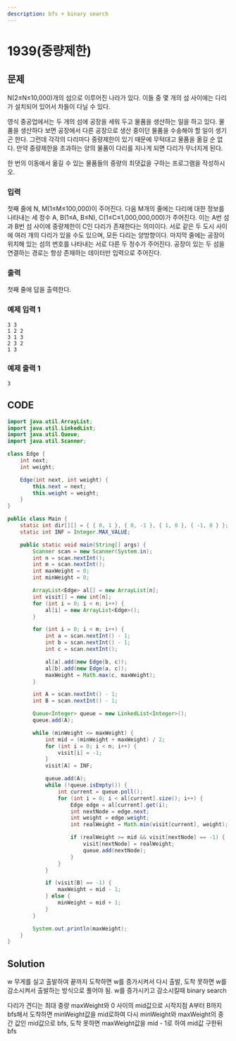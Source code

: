 ```yaml
---
description: bfs + binary search
---
```


# 1939\(중량제한\)

## 문제

N\(2≤N≤10,000\)개의 섬으로 이루어진 나라가 있다. 이들 중 몇 개의 섬 사이에는 다리가 설치되어 있어서 차들이 다닐 수 있다.

영식 중공업에서는 두 개의 섬에 공장을 세워 두고 물품을 생산하는 일을 하고 있다. 물품을 생산하다 보면 공장에서 다른 공장으로 생산 중이던 물품을 수송해야 할 일이 생기곤 한다. 그런데 각각의 다리마다 중량제한이 있기 때문에 무턱대고 물품을 옮길 순 없다. 만약 중량제한을 초과하는 양의 물품이 다리를 지나게 되면 다리가 무너지게 된다.

한 번의 이동에서 옮길 수 있는 물품들의 중량의 최댓값을 구하는 프로그램을 작성하시오.

### 입력

첫째 줄에 N, M\(1≤M≤100,000\)이 주어진다. 다음 M개의 줄에는 다리에 대한 정보를 나타내는 세 정수 A, B\(1≤A, B≤N\), C\(1≤C≤1,000,000,000\)가 주어진다. 이는 A번 섬과 B번 섬 사이에 중량제한이 C인 다리가 존재한다는 의미이다. 서로 같은 두 도시 사이에 여러 개의 다리가 있을 수도 있으며, 모든 다리는 양방향이다. 마지막 줄에는 공장이 위치해 있는 섬의 번호를 나타내는 서로 다른 두 정수가 주어진다. 공장이 있는 두 섬을 연결하는 경로는 항상 존재하는 데이터만 입력으로 주어진다.

### 출력

첫째 줄에 답을 출력한다.

### 예제 입력 1

```text
3 3
1 2 2
3 1 3
2 3 2
1 3
```

### 예제 출력 1

```text
3
```

## CODE

```java
import java.util.ArrayList;
import java.util.LinkedList;
import java.util.Queue;
import java.util.Scanner;

class Edge {
	int next;
	int weight;

	Edge(int next, int weight) {
		this.next = next;
		this.weight = weight;
	}
}

public class Main {
	static int dir[][] = { { 0, 1 }, { 0, -1 }, { 1, 0 }, { -1, 0 } }; // 동 서 남 북
	static int INF = Integer.MAX_VALUE;

	public static void main(String[] args) {
		Scanner scan = new Scanner(System.in);
		int n = scan.nextInt();
		int m = scan.nextInt();
		int maxWeight = 0;
		int minWeight = 0;

		ArrayList<Edge> al[] = new ArrayList[n];
		int visit[] = new int[n];
		for (int i = 0; i < n; i++) {
			al[i] = new ArrayList<Edge>();
		}

		for (int i = 0; i < m; i++) {
			int a = scan.nextInt() - 1;
			int b = scan.nextInt() - 1;
			int c = scan.nextInt();

			al[a].add(new Edge(b, c));
			al[b].add(new Edge(a, c));
			maxWeight = Math.max(c, maxWeight);
		}

		int A = scan.nextInt() - 1;
		int B = scan.nextInt() - 1;

		Queue<Integer> queue = new LinkedList<Integer>();
		queue.add(A);

		while (minWeight <= maxWeight) {
			int mid = (minWeight + maxWeight) / 2;
			for (int i = 0; i < n; i++) {
				visit[i] = -1;
			}
			visit[A] = INF;

			queue.add(A);
			while (!queue.isEmpty()) {
				int current = queue.poll();
				for (int i = 0; i < al[current].size(); i++) {
					Edge edge = al[current].get(i);
					int nextNode = edge.next;
					int weight = edge.weight;
					int realWeight = Math.min(visit[current], weight);

					if (realWeight >= mid && visit[nextNode] == -1) {
						visit[nextNode] = realWeight;
						queue.add(nextNode);
					}
				}
			}

			if (visit[B] == -1) {
				maxWeight = mid - 1;
			} else {
				minWeight = mid + 1;
			}
		}

		System.out.println(maxWeight);
	}
}

```

## Solution

w 무게를 실고 출발하여 끝까지 도착하면 w를 증가시켜서 다시 출발, 도착 못하면 w를 감소시켜서 출발하는 방식으로 풀어야 됨. w를 증가시키고 감소시킬때 binary search

 다리가 견디는 최대 중량 maxWeight와 0 사이의 mid값으로 시작지점 A부터 B까지 bfs해서 도착하면 minWeight값을 mid로하여 다시 minWeight와 maxWeight의 중간 값인 mid값으로 bfs, 도착 못하면 maxWeight값을 mid - 1로 하여 mid값 구한뒤 bfs


